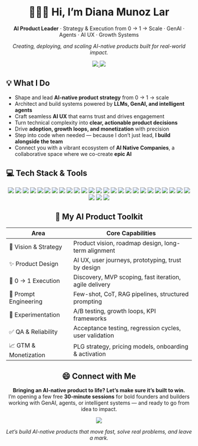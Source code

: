 <h1 align="center">👩🏻‍💻 Hi, I’m Diana Munoz Lar</h1>

<p align="center">
  <strong>AI Product Leader</strong> · Strategy & Execution from 0 → 1 → Scale · GenAI · Agents · AI UX · Growth Systems  
</p>

<p align="center">
  <em>Creating, deploying, and scaling AI-native products built for real-world impact.</em>
</p>

<p align="center">
  <a href="https://www.linkedin.com/in/diana-munoz-lar-a473aa18a/">
    <img src="https://img.shields.io/badge/-Connect%20on%20LinkedIn-blue?style=flat&logo=Linkedin&logoColor=white" />

  <a href="mailto:diana@pymut.ai">
    <img src="https://img.shields.io/badge/-Email%20Me-D14836?style=flat&logo=Gmail&logoColor=white" />
  </a>
</p>




## 💡 What I Do

- Shape and lead **AI-native product strategy** from 0 → 1 → scale  
- Architect and build systems powered by **LLMs, GenAI, and intelligent agents**  
- Craft seamless **AI UX** that earns trust and drives engagement  
- Turn technical complexity into **clear, actionable product decisions**  
- Drive **adoption, growth loops, and monetization** with precision  
- Step into code when needed — because I don’t just lead, **I build alongside the team**
- Connect you with a vibrant ecosystem of **AI Native Companies**, a collaborative space where we co-create **epic AI**

## 💻 Tech Stack & Tools

<div align="center">

<img src="https://img.shields.io/badge/OpenAI-412991?style=flat&logo=openai&logoColor=white" />
  <img src="https://img.shields.io/badge/Anthropic-000000?style=flat" />
  <img src="https://img.shields.io/badge/LangChain-006B75?style=flat" />
  <img src="https://img.shields.io/badge/LangSmith-3F3F3F?style=flat&logoColor=white" />
  <img src="https://img.shields.io/badge/LangGraph-000000?style=flat&logoColor=white" />
  <img src="https://img.shields.io/badge/LlamaIndex-4B3263?style=flat&logoColor=white" />
  <img src="https://img.shields.io/badge/Pinecone-00B8A9?style=flat&logoColor=white" />
  <img src="https://img.shields.io/badge/AWS-232F3E?style=flat&logo=amazonaws&logoColor=white" />
  <img src="https://img.shields.io/badge/Azure-0078D4?style=flat&logo=microsoftazure&logoColor=white" />
  <img src="https://img.shields.io/badge/Supabase-3ECF8E?style=flat&logo=supabase&logoColor=white" />
  <img src="https://img.shields.io/badge/SQL-336791?style=flat&logo=postgresql&logoColor=white" />
<img src="https://img.shields.io/badge/Amplitude-1E2B4D?style=flat&logo=amplitude&logoColor=white" />
  <img src="https://img.shields.io/badge/Mixpanel-7011F5?style=flat&logo=mixpanel&logoColor=white" />
  <img src="https://img.shields.io/badge/Looker_Studio-4285F4?style=flat&logo=googleanalytics&logoColor=white" />
  <img src="https://img.shields.io/badge/Hotjar-FF5733?style=flat&logo=hotjar&logoColor=white" />
  <img src="https://img.shields.io/badge/Lovable-E91E63?style=flat&logoColor=white" />
  <img src="https://img.shields.io/badge/N8N-EF4E0F?style=flat&logo=n8n&logoColor=white" />
  <img src="https://img.shields.io/badge/Airtable-18BFFF?style=flat&logo=airtable&logoColor=white" />
  <img src="https://img.shields.io/badge/Notion-000000?style=flat&logo=notion&logoColor=white" />
  <img src="https://img.shields.io/badge/Jira-0052CC?style=flat&logo=jira&logoColor=white" />
  <img src="https://img.shields.io/badge/Confluence-172B4D?style=flat&logo=confluence&logoColor=white" />
  <img src="https://img.shields.io/badge/Trello-0079BF?style=flat&logo=trello&logoColor=white" />
  <img src="https://img.shields.io/badge/Slack-4A154B?style=flat&logo=slack&logoColor=white" />
  <img src="https://img.shields.io/badge/Google_Workspace-4285F4?style=flat&logo=google&logoColor=white" />
  <img src="https://img.shields.io/badge/Figma-F24E1E?style=flat&logo=figma&logoColor=white" />
  <img src="https://img.shields.io/badge/Miro-050038?style=flat&logo=miro&logoColor=white" />
  <img src="https://img.shields.io/badge/HubSpot-FF7A59?style=flat&logo=hubspot&logoColor=white" />
  <img src="https://img.shields.io/badge/Salesforce-00A1E0?style=flat&logo=salesforce&logoColor=white" />

## 🔧 My AI Product Toolkit

| Area                | Core Capabilities |
|------------------------|----------------------|
| 🧭 Vision & Strategy   | Product vision, roadmap design, long-term alignment |
| ✨ Product Design      | AI UX, user journeys, prototyping, trust by design |
| 🚀 0 → 1 Execution     | Discovery, MVP scoping, fast iteration, agile delivery |
| 🧠 Prompt Engineering  | Few-shot, CoT, RAG pipelines, structured prompting |
| 🧪 Experimentation     | A/B testing, growth loops, KPI frameworks |
| ✅ QA & Reliability    | Acceptance testing, regression cycles, user validation |
| 📈 GTM & Monetization | PLG strategy, pricing models, onboarding & activation |

## 😄 Connect with Me

**Bringing an AI-native product to life? Let’s make sure it’s built to win.**  
I’m opening a few free **30-minute sessions** for bold founders and builders working with GenAI, agents, or intelligent systems — and ready to go from idea to impact.

<div align="center">
  <a href="https://calendly.com/diana-pymut/ai-product-feedback-call" target="_blank">
    <img src="https://img.shields.io/badge/%20Schedule%20a%20Call-4af08c?style=flat-square&logo=googlemeet&logoColor=white&labelColor=4af08c" />
  </a>
</div>

<p align="center"><em>Let’s build AI-native products that move fast, solve real problems, and leave a mark.
